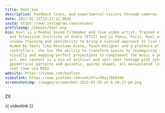 ```yaml
---
title: Koel Sen
description: Feedback loops, and experimental visions through cameras
date: 2022-01-15T13:22:11.964Z
insta: https://www.instagram.com/sensko/
profileimg: /images/koel.png
bio: Koel is a Mumbai based filmmaker and live video artist. Trained at the Film
  and Television Institute of India (FTII) and La Fémis, Paris, Koel uses her
  unique training and sensibility to bring a nuanced approach to live video.
  Aided by tools like Resolume Arena, Touch Designer and a plethora of MIDI
  controllers, she has the ability to transform spaces by reimagining them
  visually and mapping perfect projections to complement the music & performance
  art. Her content is a mix of archival and self-shot footage with intricate
  geometrical patterns and quixotic, quirky shapes, all manipulated live and in
  real time via MIDI.
website: https://vimeo.com/koelsen
videolink: https://www.youtube.com/watch?v=fHss7bE8J6k
screenshotimg: /images/screenshot-2022-01-15-at-6.58.27-pm.png
---
```

ZX

{{ videolink }}